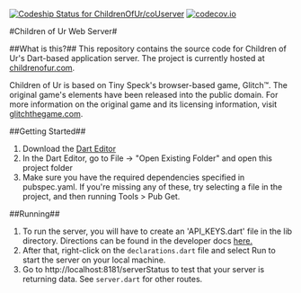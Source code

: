 [ ![Codeship Status for ChildrenOfUr/coUserver](https://www.codeship.io/projects/161f1540-0eea-0132-5580-469557c864a2/status)](https://www.codeship.io/projects/32531) [![codecov.io](https://codecov.io/github/ChildrenOfUr/coUserver/coverage.svg?branch=dev)](https://codecov.io/github/ChildrenOfUr/coUserver?branch=dev)

#Children of Ur Web Server#

##What is this?##
This repository contains the source code for Children of Ur's Dart-based application server.
The project is currently hosted at <a href="http://childrenofur.com" target="_blank">childrenofur.com</a>.

Children of Ur is based on Tiny Speck's browser-based game, Glitch™. The original game's elements have been released into the public domain.
For more information on the original game and its licensing information, visit <a href="http://www.glitchthegame.com" target="_blank">glitchthegame.com</a>.

##Getting Started##
1. Download the <a href="https://www.dartlang.org/">Dart Editor</a>
2. In the Dart Editor, go to File -> "Open Existing Folder" and open this project folder
3. Make sure you have the required dependencies specified in pubspec.yaml. If you're missing
any of these, try selecting a file in the project, and then running Tools > Pub Get.

##Running##
1. To run the server, you will have to create an 'API_KEYS.dart' file in the lib directory.
Directions can be found in the developer docs
<a href="https://github.com/ChildrenOfUr/coUclient/blob/master/doc/api.md" target="_blank">here.</a>
2. After that, right-click on the `declarations.dart` file and select Run to start the server on your
local machine.
3. Go to http://localhost:8181/serverStatus to test that your server is returning data. See `server.dart`
for other routes.
